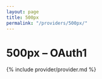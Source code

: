 ```yaml
---
layout: page
title: 500px
permalink: "/providers/500px/"
---
```

# 500px – OAuth1

{% include provider/provider.md %}
